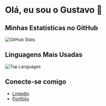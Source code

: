 # Olá, eu sou o Gustavo 👋

## Minhas Estatísticas no GitHub

![GitHub Stats](https://github-readme-stats.vercel.app/api?username=seu-usuario&show_icons=true&theme=radical)

## Linguagens Mais Usadas

![Top Languages](https://github-readme-stats.vercel.app/api/top-langs/?username=seu-usuario&layout=compact&theme=radical)

## Conecte-se comigo

- [LinkedIn](https://www.linkedin.com/in/seu-usuario)
- [Portfólio](https://seu-portfolio.com)

